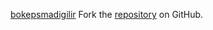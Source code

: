 [bokepsmadigilir](https://bokepsmadigilir.pages.dev)
Fork the [repository](https://github.com/moygecears) on GitHub.